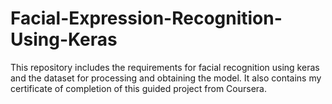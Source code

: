 # Facial-Expression-Recognition-Using-Keras

This repository includes the requirements for facial recognition using keras and the dataset for processing and obtaining the model.
It also contains my certificate of completion of this guided project from Coursera.
